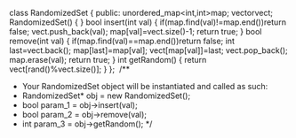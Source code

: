 class RandomizedSet {
public:
unordered_map<int,int>map;
vector<int>vect;
RandomizedSet() {
}
bool insert(int val) {
if(map.find(val)!=map.end())return false;
vect.push_back(val);
map[val]=vect.size()-1;
return true;
}
bool remove(int val) {
if(map.find(val)==map.end())return false;
int last=vect.back();
map[last]=map[val];
vect[map[val]]=last;
vect.pop_back();
map.erase(val);
return true;
}
int getRandom() {
return vect[rand()%vect.size()];
}
};
​
/**
* Your RandomizedSet object will be instantiated and called as such:
* RandomizedSet* obj = new RandomizedSet();
* bool param_1 = obj->insert(val);
* bool param_2 = obj->remove(val);
* int param_3 = obj->getRandom();
*/
